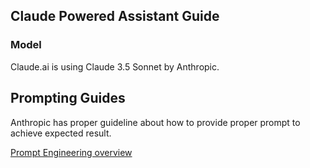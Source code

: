 ## Claude Powered Assistant Guide

### Model
Claude.ai is using Claude 3.5 Sonnet by Anthropic.


## Prompting Guides
Anthropic has proper guideline about how to provide proper prompt to achieve expected result. 

[Prompt Engineering overview](https://docs.anthropic.com/en/docs/build-with-claude/prompt-engineering/overview)